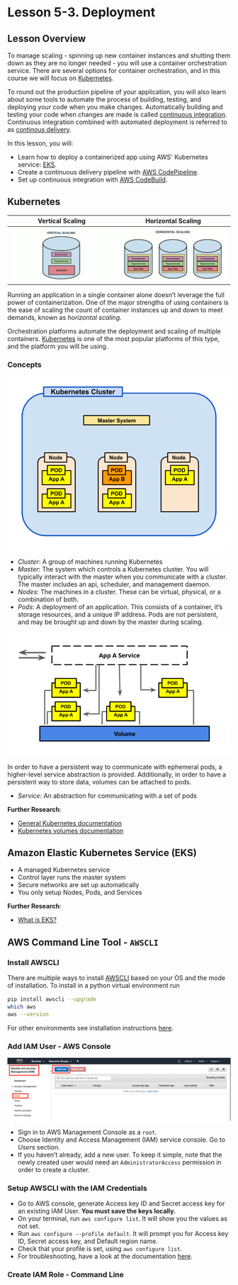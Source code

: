 # Lesson 5-3. Deployment

## Lesson Overview

To manage scaling - spinning up new container instances and shutting them down as they are no longer needed - you will use a container orchestration service. There are several options for container orchestration, and in this course we will focus on [Kubernetes](https://kubernetes.io/).

To round out the production pipeline of your application, you will also learn about some tools to automate the process of building, testing, and deploying your code when you make changes. Automatically building and testing your code when changes are made is called [continuous integration](https://en.wikipedia.org/wiki/Continuous_integration). Continuous integration combined with automated deployment is referred to as [continous delivery](https://en.wikipedia.org/wiki/Continuous_delivery).

In this lesson, you will:

- Learn how to deploy a containerized app using AWS' Kubernetes service: [EKS](https://aws.amazon.com/eks/).
- Create a continuous delivery pipeline with [AWS CodePipeline](https://aws.amazon.com/codepipeline/).
- Set up continuous integration with [AWS CodeBuild](https://aws.amazon.com/codebuild/).

## Kubernetes

| Vertical Scaling | Horizontal Scaling |
|---|---|
| ![img-01](../imgs/5-3-1.png) | ![img-02](../imgs/5-3-2.png) |

Running an application in a single container alone doesn’t leverage the full power of containerization. One of the major strengths of using containers is the ease of scaling the count of container instances up and down to meet demands, known as *horizontal scaling*.

Orchestration platforms automate the deployment and scaling of multiple containers. [Kubernetes](https://kubernetes.io/) is one of the most popular platforms of this type, and the platform you will be using.

### Concepts

![img-03](../imgs/5-3-3.png)

- *Cluster*: A group of machines running Kubernetes
- *Master*: The system which controls a Kubernetes cluster. You will typically interact with the master when you communicate with a cluster. The master includes an api, scheduler, and management daemon.
- *Nodes*: The machines in a cluster. These can be virtual, physical, or a combination of both.
- *Pods*: A deployment of an application. This consists of a container, it’s storage resources, and a unique IP address. Pods are not persistent, and may be brought up and down by the master during scaling.

![img-04](../imgs/5-3-4.png)

In order to have a persistent way to communicate with ephemeral pods, a higher-level service abstraction is provided. Additionally, in order to have a persistent way to store data, volumes can be attached to pods.

- *Service*: An abstraction for communicating with a set of pods

**Further Research**:

- [General Kubernetes documentation](https://kubernetes.io/docs/home/)
- [Kubernetes volumes documentation](https://kubernetes.io/docs/concepts/storage/volumes/)

## Amazon Elastic Kubernetes Service (EKS)

- A managed Kubernetes service
- Control layer runs the master system
- Secure networks are set up automatically
- You only setup Nodes, Pods, and Services

**Further Research**:

- [What is EKS?](https://docs.aws.amazon.com/eks/latest/userguide/what-is-eks.html)

## AWS Command Line Tool - `AWSCLI`

### Install AWSCLI

There are multiple ways to install [AWSCLI](https://aws.amazon.com/cli/) based on your OS and the mode of installation. To install in a python virtual environment run

```bash
pip install awscli --upgrade
which aws
aws --version
```

For other environments see installation instructions [here](https://docs.aws.amazon.com/cli/latest/userguide/install-cliv1.html).

### Add IAM User - AWS Console

![img-05](../imgs/5-3-5.png)

- Sign in to AWS Management Console as a `root`.
- Choose Identity and Access Management (IAM) service console. Go to *Users* section.
- If you haven’t already, add a new user. To keep it simple, note that the newly created user would need an `AdministratorAccess` permission in order to create a cluster.

### Setup AWSCLI with the IAM Credentials

- Go to AWS console, generate Access key ID and Secret access key for an existing IAM User. **You must save the keys locally.**
- On your terminal, run `aws configure list`. It will show you the values as not set.
- Run `aws configure --profile default`. It will prompt you for Access key ID, Secret access key, and Default region name.
- Check that your profile is set, using `aws configure list`.
- For troubleshooting, have a look at the documentation [here](https://docs.aws.amazon.com/cli/latest/userguide/cli-chap-configure.html).

### Create IAM Role - Command Line
